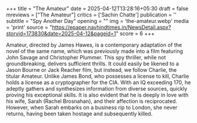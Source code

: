 +++
title = "The Amateur"
date = 2025-04-12T13:28:16+05:30
draft = false
mreviews = ["The Amateur"]
critics = ['Sachin Chatte']
publication = ''
subtitle = "Spy Another Day"
opening = ""
img = 'the-amateur.webp'
media = 'print'
source = "https://epaper.navhindtimes.in/NewsDetail.aspx?storyid=173830&date=2025-04-12&pageid=1"
score = 6
+++

Amateur, directed by James Hawes, is a contemporary adaptation of the novel of the same name, which was previously made into a film featuring John Savage and Christopher Plummer. This spy thriller, while not groundbreaking, delivers sufficient thrills. It could easily be likened to a Jason Bourne or Jack Reacher film, but instead, we follow Charlie, the titular Amateur. Unlike James Bond, who possesses a license to kill, Charlie holds a license as a cryptographer for the CIA. With an IQ exceeding 170, he adeptly gathers and synthesizes information from diverse sources, quickly proving his exceptional skills. It is also evident that he is deeply in love with his wife, Sarah (Rachel Brosnahan), and their affection is reciprocated. However, when Sarah embarks on a business rip to London, she never returns, having been taken hostage and subsequently killed.
